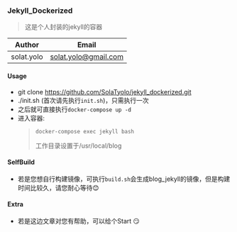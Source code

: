 ### Jekyll_Dockerized

> 这是个人封装的jekyll的容器

|Author|Email|
|---|---
|solat.yolo|solat.yolo@gmail.com|



#### Usage

- git clone https://github.com/SolaTyolo/jekyll_dockerized.git
- ./init.sh (首次请先执行`init.sh`)，只需执行一次
- 之后就可直接执行`docker-compose up -d`
- 进入容器:
    > `docker-compose exec jekyll bash`
    > 
    >  工作目录设置于/usr/local/blog


#### SelfBuild

- 若是您想自行构建镜像，可执行`build.sh`会生成blog_jekyll的镜像，但是构建时间比较久，请您耐心等待:blush:



#### Extra

- 若是这边文章对您有帮助，可以给个Start :smirk: